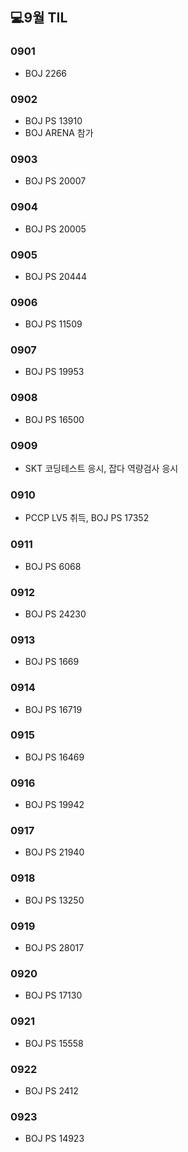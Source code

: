 ## 💻9월 TIL

### 0901
* BOJ 2266

### 0902
* BOJ PS 13910
* BOJ ARENA 참가

### 0903
* BOJ PS 20007

### 0904
* BOJ PS 20005

### 0905
* BOJ PS 20444

### 0906
* BOJ PS 11509

### 0907
* BOJ PS 19953

### 0908
* BOJ PS 16500

### 0909
* SKT 코딩테스트 응시, 잡다 역량검사 응시

### 0910
* PCCP LV5 취득, BOJ PS 17352

### 0911
* BOJ PS 6068

### 0912
* BOJ PS 24230

### 0913
* BOJ PS 1669

### 0914
* BOJ PS 16719

### 0915
* BOJ PS 16469

### 0916
* BOJ PS 19942

### 0917
* BOJ PS 21940

### 0918
* BOJ PS 13250

### 0919
* BOJ PS 28017

### 0920
* BOJ PS 17130

### 0921
* BOJ PS 15558

### 0922
* BOJ PS 2412

### 0923
* BOJ PS 14923
